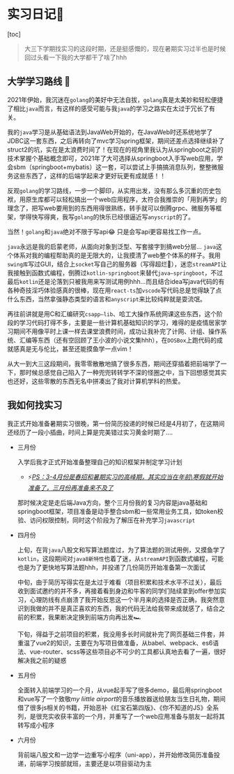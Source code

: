 # 实习日记:memo:

[toc]

> 大三下学期找实习的这段时期，还是挺感慨的，现在暑期实习过半也是时候回过头看一下我的大学都干了啥了hhh

## 大学学习路线 :runner:

2021年伊始，我沉迷在`golang`的美好中无法自拔，`golang`真是太美妙和轻松便捷了相比`java`而言，有这样的感受可能与我`java`的学习之路实在太过于冗长了有关。

我的`java`学习是从基础语法到JavaWeb开始的，在JavaWeb时还系统地学了JDBC这一套东西，之后再转向了mvc学习spring框架，期间还差点选择继续补了struct2的坑，实在是太浪费时间了！在现在的视角里我认为从springboot之前的技术掌握个基础概念即可，2021年了大可选择从springboot入手写web应用，学会sbm（springboot+mybatis）这一套，可以尝试上手搞搞消息队列，整整微服务这些东西了，这样的后端学起来才更好玩更有成就感！！

反观`golang`的学习路线，一步一个脚印，从实用出发，没有那么多沉重的历史包袱，用原生库都可以轻松搞出一个web应用程序，太符合我推崇的「用到再学」的理念了，把写web要用到的东西用得很熟练，转手就可以倒腾grpc、微服务等框架，学得快写得爽，我写`golang`的快乐已经很逼近写`anyscript`的了。

当然！`golang`和`java`绝对不限于写api:joy: 只是会写api更容易找工作一点。

`java`永远是我的启蒙老师，从面向对象到泛型、写套接字到搞web分层... `java`这个体系对我的编程帮助真的是无限大的，让我摸清了web整个体系的样子。我用`swing库`写过GUI，结合上`socket`写自己的服务器（写得超烂:shit:），迷恋`streamAPI`让我接触到函数式编程，倒腾过`kotlin-springboot`来替代`java—springboot`，不过最后`kotlin`还是沦落到只被我用来写测试用例hhh...而且结合idea写java代码的有各种奇技淫巧体验感真的很棒，现在用`react-ts`加`vscode`写代码总是觉得缺了点什么东西，当然拿强静态类型的语言和`anyscript`来比较纯粹就是耍流氓。

再往前讲就是用C和汇编研究`csapp—lib`、哈工大操作系统网课这些东西，这个阶段的学习代码打得不多，主要是一些计算机基础知识的学习，难得的是疫情居家学习期间不用像平时上课一样去课堂浪费时间，成功让我补完了计网、计组、操作系统、汇编等东西（还有空回顾了王小波的小说文集hhh），在`DOSBox`上跑代码的成就感真是无与伦比，甚至还能摸鱼学一点vim！

从大一到大三这段期间，我零零散散地搞了很多东西，期间还穿插着把前端学了一下，那时候总感觉自己陷入了一种兜兜转转学不深的怪圈之中，当下回想感觉其实也还好，这些零散的东西无名中拼凑出了我对计算机学科的热爱。

## 我如何找实习

我正式开始准备暑期实习很晚，第一份简历投递的时候已经是4月初了，在这期间还经历了一段小插曲，时间上算是完美错过实习黄金时期了....

* 三月份

  入学后我才正式开始准备整理自己的知识框架并制定学习计划

  * :zap:<u>*PS：3-4月份是春招和暑期实习的高峰期，其实应当在年前\寒假就开始准备了，三月份再准备来不及了*</u>

  那时候决定是走后端Java方向，整个三月份我的复习内容是java基础和springboot框架，项目准备是动手整合sbm和一些常用业务工具，如token校验、访问权限控制，同时这个阶段为了解压在补充学习`javascript`

  

* 四月份

  上旬，在背`java`八股文和写算法题度过，为了算法题的测试用例，又摸鱼学了`kotlin`，这段期间对`java8新特性`也着了迷，从`streamAPI`到函数式编程，可能也是为了更快地写算法题hhh，并投递了几份简历开始准备第一次面试

  中旬，由于简历写得实在是太过于难看（项目积累和技术水平不过关），最后收到面试邀约的并不多，再接着看到身边和牛客的同学们陆续拿到offer参加实习，心理防线有点崩溃了我开始反思这一个半月来的选择是否正确，我突然意识到我做的并不是真正喜欢的东西，我的代码无法给我带来成就感了，结合之前的积累，我果断决定换到前端方向再出发:racing_car:

  下旬，得益于之前项目的积累，我没用多长时间就补完了网页基础三件套，并重温了vue2的知识，主要在为写项目做准备，从babel、webpack、es6语法、vue-router、scss等这些项目必不可少的工具都认真地去看了一遍，很好解决我之前的疑惑

* 五月份

  全面转入前端学习的一个月，从vue起手写了很多demo，最后用springboot和vue写了一个致敬*my liittle airport*的音乐播放器送给朋友当生日礼物，期间借了很多js相关的书籍，开始恶补《红宝石第四版》、《你不知道的JS》全系列，是很充实收获丰富的一个月，并重写了一个web应用准备与朋友一起将其转写成小程序

* 六月份

  背前端八股文和一边学一边重写小程序（uni-app），并开始修改简历准备投递，前端学习按部就班，主要还是以项目驱动为主



















